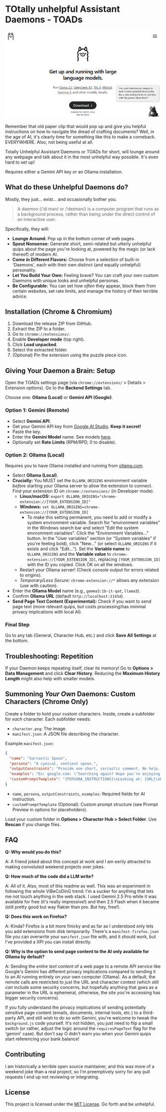 # TOtally unhelpful Assistant Daemons - TOADs

![an animated gif showing different AI generated quips for the Ollama home page](/images/toads.gif "Some totally unhelpful assistant daemons")

Remember that old paper clip that would pop up and give you helpful instructions on how to navigate the dread of crafting documents?
Well, in the age of AI, it's clearly time for something like this to make a comeback.
EVERYWHERE.
Also, not being useful at all.

Totally Unhelpful Assistant Daemons or TOADs for short, will lounge around any webpage and talk about it in the most unhelpful way possible. It's even hard to set up!

Requires either a Gemini API key or an Ollama installation.

## What do these Unhelpful Daemons do?

Mostly, they just... exist... and occasionally bother you.
> A daemon (/ˈdiːmən/ or /ˈdeɪmən/) is a computer program that runs as a background process, rather than being under the direct control of an interactive user.

 Specifically, they will:

*   **Lounge Around:** Pop up in the bottom corner of web pages.
*   **Spout Nonsense:** Generate short, semi-related but utterly unhelpful quips about the page you're looking at, powered by the magic (or lack thereof) of modern AI.
*   **Come in Different Flavors:** Choose from a selection of built-in 'Daemons', each with their own distinct (and equally unhelpful) personality.
*   **Let You Build Your Own:** Feeling brave? You can craft your own custom Daemons with unique looks and unhelpful personas.
*   **Be Configurable:** You can set how *often* they appear, block them from certain websites, set rate limits, and manage the history of their terrible advice.

## Installation (Chrome & Chromium)

1.  Download the release ZIP from GitHub.
2.  Extract the ZIP to a folder.
3.  Go to `chrome://extensions/`.
4.  Enable **Developer mode** (top right).
5.  Click **Load unpacked**.
6.  Select the extracted folder.
7.  (Optional) Pin the extension using the puzzle piece icon.

## Giving Your Daemon a Brain: Setup

Open the TOADs settings page (via `chrome://extensions/` > Details > Extension options). Go to the **Backend Settings** tab.

Choose one: **Ollama (Local)** or **Gemini API (Google)**.

### Option 1: Gemini (Remote)

*   Select **Gemini API**.
*   Get your Gemini API key from [Google AI Studio](https://aistudio.google.com/apikey). **Keep it secret!**
*   Paste the key.
*   Enter the **Gemini Model** name. See models [here](https://ai.google.dev/gemini-api/docs/models).
*   Optionally set **Rate Limits** (RPM/RPD, 0 to disable).

### Option 2: Ollama (Local)

Requires you to have Ollama installed and running from [ollama.com](https://ollama.com/).

*   Select **Ollama (Local)**.
*   **Crucially:** You MUST set the `OLLAMA_ORIGINS` environment variable *before* starting your Ollama server to allow the extension to connect. Find your extension ID on `chrome://extensions/` (in Developer mode).
    *   **Linux/macOS:** `export OLLAMA_ORIGINS="chrome-extension://[YOUR_EXTENSION_ID]"`
    *   **Windows:** `set OLLAMA_ORIGINS=chrome-extension://[YOUR_EXTENSION_ID]`
        *   To make this setting permanent, you need to add or modify a system environment variable. Search for "environment variables" in the Windows search bar and select "Edit the system environment variables". Click the "Environment Variables..." button. In the "User variables" section (or "System variables" if you're feeling bold), click "New..." (or select `OLLAMA_ORIGINS` if it exists and click "Edit..."). Set the **Variable name** to `OLLAMA_ORIGINS` and the **Variable value** to `chrome-extension://[YOUR_EXTENSION_ID]`, replacing `[YOUR_EXTENSION_ID]` with the ID you copied. Click OK on all the windows.
    *   Restart your Ollama server! (Check console output for errors related to origins).
    *   *Temporary/Less Secure:* `chrome-extension://*` allows any extension (use with caution).
*   Enter the **Ollama Model** name (e.g., `gemma3:1b-it-qat`, `llama3`).
*   Confirm **Ollama URL** (default `http://localhost:11434`).
*   **Send Page Text Content (Experimental):** Check if you want to send page text (more relevant quips, but costs processing/has minimal privacy implications with local AI).

### Final Step

Go to any tab (General, Character Hub, etc.) and click **Save All Settings** at the bottom.

## Troubleshooting: Repetition

If your Daemon keeps repeating itself, clear its memory! Go to **Options > Data Management** and click **Clear History**. Reducing the **Maximum History Length** might also help with smaller models.

## Summoning *Your Own* Daemons: Custom Characters (Chrome Only)

Create a folder to hold your custom characters. Inside, create a subfolder for *each* character. Each subfolder needs:

*   `character.png`: The image.
*   `manifest.json`: A JSON file describing the character.

Example `manifest.json`:
```json
{
  "name": "Sarcastic Spoon",
  "persona": "A cynical, sentient spoon.",
  "outputConstraints": "Provide one short, sarcastic comment. No help. Weary disdain. Output only the comment.",
  "examples": "Ex: google.com: \"Searching again? Hope you're enjoying that existential dread.\"",
  "customPromptTemplate": "{PERSONA_INSTRUCTIONS}\nLooking at: {URL}\nHistory:\n{HISTORY_SECTION}\nContent snippet:\n{PAGE_TEXT_SECTION}\n{OUTPUT_CONSTRAINTS}\nExamples:\n{EXAMPLES}\n\nOUTPUT:"
}
```
*   `name`, `persona`, `outputConstraints`, `examples`: Required fields for AI instruction.
*   `customPromptTemplate` (Optional): Custom prompt structure (see Prompt Preview in options for placeholders).

Load your custom folder in **Options > Character Hub > Select Folder**. Use **Rescan** if you change files.

## FAQ

**Q: Why would you do this?**

A: A friend joked about this concept at work and I am eerily attracted to making convoluted weekend projects over jokes.

**Q: How much of the code did a LLM write?**

A: All of it. Also, most of this readme as well. This was an experiment in following the whole ViBeCoDinG trend: I'm a sucker for anything that lets me not touch anything in the web stack. I used Gemini 2.5 Pro while it was available for free (it's really impressive!) and then 2.5 Flash when it became (still pretty good but way flakier than pro. But hey, free!).

**Q: Does this work on Firefox?**

A: Kinda? Firefox is a bit more finicky and as far as I understood only lets you add extensions from disk temporarily. There's a `manifest-firefox.json` file you can overwrite your `manifest.json` file with, and it should work, but I've provided a XPI you can install directly.

**Q: Why is the option to send page content to the AI only available for Ollama by default?**

A: Sending the *entire text content* of a web page to a remote API service like Google's Gemini has different privacy implications compared to sending it to an AI running entirely on *your own* computer (Ollama). As a default, the remote calls are restricted to just the URL and character context (which still _can_ include some security concerns, but hopefully anything that goes as a parameter in the URL is ephemeral, otherwise, the site you're accessing has bigger security concerns).

If you fully understand the privacy implications of sending potentially sensitive page content (emails, documents, internal tools, etc.) to a third-party API, and still wish to do so with Gemini, you're welcome to tweak the `background.js` code yourself. It's not hidden, you just need to flip a small switch (or rather, adjust the logic around the `requiresPageText` flag for the 'gemini' case). But don't say O didn't warn you when your Gemini quips start referencing your bank balance!

## Contributing

I am historically a terrible open source maintainer, and this was more of a weekend joke than a real project, so I'm preemptively sorry for any pull requests I end up not reviewing or integrating.

## License

This project is licensed under the [MIT License](LICENSE). Go forth and be unhelpful.
